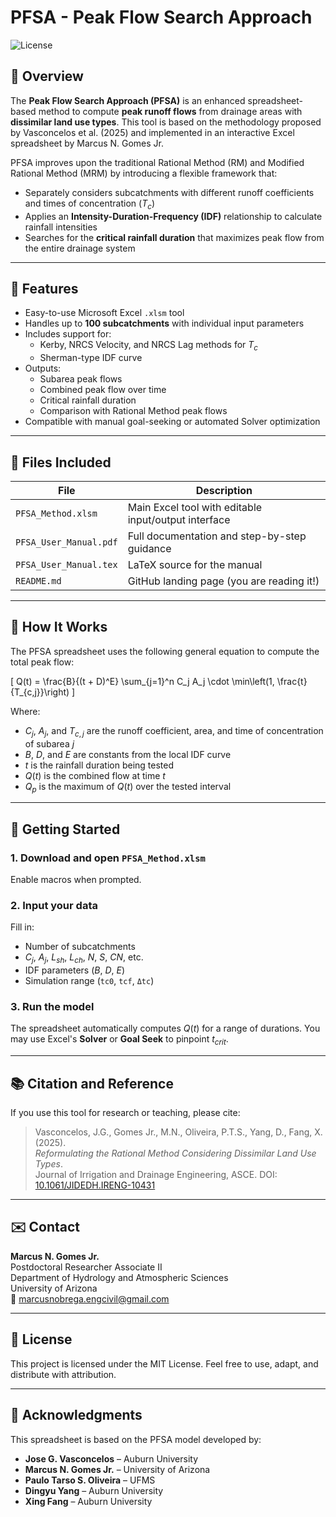 # PFSA - Peak Flow Search Approach

![License](https://img.shields.io/badge/license-MIT-blue.svg)

## 📌 Overview

The **Peak Flow Search Approach (PFSA)** is an enhanced spreadsheet-based method to compute **peak runoff flows** from drainage areas with **dissimilar land use types**. This tool is based on the methodology proposed by Vasconcelos et al. (2025) and implemented in an interactive Excel spreadsheet by Marcus N. Gomes Jr.

PFSA improves upon the traditional Rational Method (RM) and Modified Rational Method (MRM) by introducing a flexible framework that:
- Separately considers subcatchments with different runoff coefficients and times of concentration ($T_c$)
- Applies an **Intensity-Duration-Frequency (IDF)** relationship to calculate rainfall intensities
- Searches for the **critical rainfall duration** that maximizes peak flow from the entire drainage system

---

## 🔧 Features

- Easy-to-use Microsoft Excel `.xlsm` tool
- Handles up to **100 subcatchments** with individual input parameters
- Includes support for:
  - Kerby, NRCS Velocity, and NRCS Lag methods for $T_c$
  - Sherman-type IDF curve
- Outputs:
  - Subarea peak flows
  - Combined peak flow over time
  - Critical rainfall duration
  - Comparison with Rational Method peak flows
- Compatible with manual goal-seeking or automated Solver optimization

---

## 📁 Files Included

| File | Description |
|------|-------------|
| `PFSA_Method.xlsm` | Main Excel tool with editable input/output interface |
| `PFSA_User_Manual.pdf` | Full documentation and step-by-step guidance |
| `PFSA_User_Manual.tex` | LaTeX source for the manual |
| `README.md` | GitHub landing page (you are reading it!) |

---

## 🧠 How It Works

The PFSA spreadsheet uses the following general equation to compute the total peak flow:

\[
Q(t) = \frac{B}{(t + D)^E} \sum_{j=1}^n C_j A_j \cdot \min\left(1, \frac{t}{T_{c,j}}\right)
\]

Where:
- $C_j$, $A_j$, and $T_{c,j}$ are the runoff coefficient, area, and time of concentration of subarea $j$
- $B$, $D$, and $E$ are constants from the local IDF curve
- $t$ is the rainfall duration being tested
- $Q(t)$ is the combined flow at time $t$
- $Q_p$ is the maximum of $Q(t)$ over the tested interval

---

## 🚀 Getting Started

### 1. Download and open `PFSA_Method.xlsm`
Enable macros when prompted.

### 2. Input your data
Fill in:
- Number of subcatchments
- $C_j$, $A_j$, $L_{sh}$, $L_{ch}$, $N$, $S$, $CN$, etc.
- IDF parameters ($B$, $D$, $E$)
- Simulation range (`tc0`, `tcf`, `Δtc`)

### 3. Run the model
The spreadsheet automatically computes $Q(t)$ for a range of durations.
You may use Excel's **Solver** or **Goal Seek** to pinpoint $t_{crit}$.

---

## 📚 Citation and Reference

If you use this tool for research or teaching, please cite:

> Vasconcelos, J.G., Gomes Jr., M.N., Oliveira, P.T.S., Yang, D., Fang, X. (2025).  
> *Reformulating the Rational Method Considering Dissimilar Land Use Types*.  
> Journal of Irrigation and Drainage Engineering, ASCE. DOI: [10.1061/JIDEDH.IRENG-10431](https://doi.org/10.1061/JIDEDH.IRENG-10431)

---

## ✉️ Contact

**Marcus N. Gomes Jr.**  
Postdoctoral Researcher Associate II  
Department of Hydrology and Atmospheric Sciences  
University of Arizona  
📧 [marcusnobrega.engcivil@gmail.com](mailto:marcusnobrega.engcivil@gmail.com)

---

## 🧾 License

This project is licensed under the MIT License. Feel free to use, adapt, and distribute with attribution.

---

## 🙌 Acknowledgments

This spreadsheet is based on the PFSA model developed by:

- **Jose G. Vasconcelos** – Auburn University  
- **Marcus N. Gomes Jr.** – University of Arizona  
- **Paulo Tarso S. Oliveira** – UFMS  
- **Dingyu Yang** – Auburn University  
- **Xing Fang** – Auburn University  
